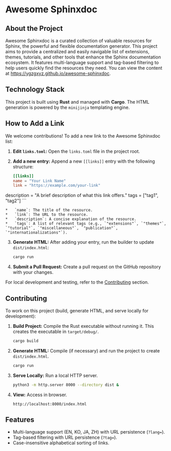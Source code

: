 # Awesome Sphinxdoc

## About the Project

Awesome Sphinxdoc is a curated collection of valuable resources for Sphinx, the powerful and flexible documentation generator. This project aims to provide a centralized and easily navigable list of extensions, themes, tutorials, and other tools that enhance the Sphinx documentation ecosystem. It features multi-language support and tag-based filtering to help users quickly find the resources they need. You can view the content at https://ygzgxyz.github.io/awesome-sphinxdoc.

## Technology Stack

This project is built using **Rust** and managed with **Cargo**. The HTML generation is powered by the `minijinja` templating engine.


## How to Add a Link

We welcome contributions! To add a new link to the Awesome Sphinxdoc list:

1.  **Edit `links.toml`:** Open the `links.toml` file in the project root.
2.  **Add a new entry:** Append a new `[[links]]` entry with the following structure:

    ```toml
    [[links]]
    name = "Your Link Name"
    link = "https://example.com/your-link"
description = "A brief description of what this link offers."
tags = ["tag1", "tag2"]
    ```

    *   `name`: The title of the resource.
    *   `link`: The URL to the resource.
    *   `description`: A concise explanation of the resource.
    *   `tags`: A list of relevant tags (e.g., `"extensions"`, `"themes"`, `"tutorial"`, `"miscellaneous"`, `"publication"`, `"internationalizations"`).

3.  **Generate HTML:** After adding your entry, run the builder to update `dist/index.html`:

    ```bash
    cargo run
    ```

4.  **Submit a Pull Request:** Create a pull request on the GitHub repository with your changes.

For local development and testing, refer to the [Contributing](#contributing) section.

## Contributing

To work on this project (build, generate HTML, and serve locally for development):

1.  **Build Project:** Compile the Rust executable without running it. This creates the executable in `target/debug/`.

    ```bash
    cargo build
    ```

2.  **Generate HTML:** Compile (if necessary) and run the project to create `dist/index.html`.

    ```bash
    cargo run
    ```

3.  **Serve Locally:** Run a local HTTP server.

    ```bash
    python3 -m http.server 8000 --directory dist &
    ```

4.  **View:** Access in browser.

    ```
    http://localhost:8000/index.html
    ```

## Features

*   Multi-language support (EN, KO, JA, ZH) with URL persistence (`?lang=`).
*   Tag-based filtering with URL persistence (`?tag=`).
*   Case-insensitive alphabetical sorting of links.